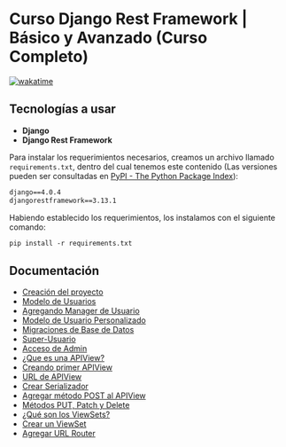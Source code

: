 # Curso Django Rest Framework | Básico y Avanzado (Curso Completo)

[![wakatime](https://wakatime.com/badge/user/8ef73281-6d0a-4758-af11-fd880ca3009c/project/7fd38207-3a08-4ed2-a96d-27c6a5c0345e.svg?style=for-the-badge)](https://wakatime.com/badge/user/8ef73281-6d0a-4758-af11-fd880ca3009c/project/7fd38207-3a08-4ed2-a96d-27c6a5c0345e)

## Tecnologías a usar

- **Django**
- **Django Rest Framework**

Para instalar los requerimientos necesarios, creamos un archivo llamado `requirements.txt`, dentro del cual tenemos este contenido (Las versiones pueden ser consultadas en [PyPI - The Python Package Index](https://pypi.org/)):

```txt
django==4.0.4
djangorestframework==3.13.1
```

Habiendo establecido los requerimientos, los instalamos con el siguiente comando:

```txt
pip install -r requirements.txt
```

## Documentación

- [Creación del proyecto](DOC/01_Creacion_Proyecto.md)
- [Modelo de Usuarios](DOC/02_Modelo_Usuarios.md)
- [Agregando Manager de Usuario](DOC/03_Agregando_Manager_Usuario.md)
- [Modelo de Usuario Personalizado](DOC/04_Modelo_Usuario_Personalizado.md)
- [Migraciones de Base de Datos](DOC/05_Migraciones_Base_Datos.md)
- [Super-Usuario](DOC/06_Super_Usuario.md)
- [Acceso de Admin](DOC/07_Acceso_Admin.md)
- [¿Que es una APIView?](DOC/08_Que_es_APIView.md)
- [Creando primer APIView](DOC/09_Creando_Primer_APIView.md)
- [URL de APIView](DOC/10_URL_APIView.md)
- [Crear Serializador](DOC/11_Crear_Serializador.md)
- [Agregar método POST al APIView](DOC/12_Agregar_Metodo_POST_APIView.md)
- [Métodos PUT, Patch y Delete](DOC/13_Metodos_PUT_PATCH_DELETE.md)
- [¿Qué son los ViewSets?](DOC/14_Que_es_ViewSet.md)
- [Crear un ViewSet](DOC/15_Crear_ViewSet.md)
- [Agregar URL Router](DOC/16_Agregar_URL_Router.md)
